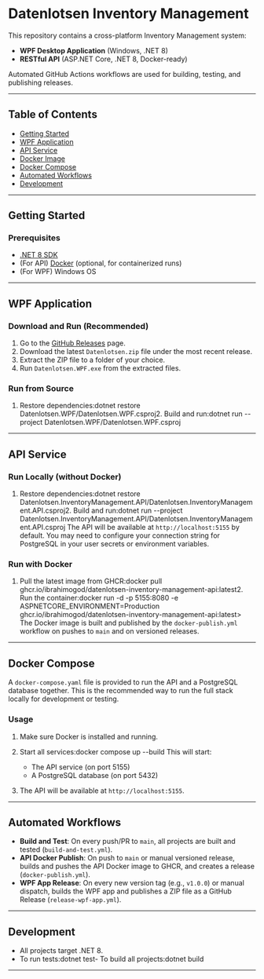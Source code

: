 # Datenlotsen Inventory Management

This repository contains a cross-platform Inventory Management system:
- **WPF Desktop Application** (Windows, .NET 8)
- **RESTful API** (ASP.NET Core, .NET 8, Docker-ready)

Automated GitHub Actions workflows are used for building, testing, and publishing releases.

---

## Table of Contents
- [Getting Started](#getting-started)
- [WPF Application](#wpf-application)
- [API Service](#api-service)
- [Docker Image](#docker-image)
- [Docker Compose](#docker-compose)
- [Automated Workflows](#automated-workflows)
- [Development](#development)

---

## Getting Started

### Prerequisites
- [.NET 8 SDK](https://dotnet.microsoft.com/download/dotnet/8.0)
- (For API) [Docker](https://www.docker.com/get-started) (optional, for containerized runs)
- (For WPF) Windows OS

---

## WPF Application

### Download and Run (Recommended)
1. Go to the [GitHub Releases](https://github.com/Ibrahimogod/datenlotsen-inventory-management/releases) page.
2. Download the latest `Datenlotsen.zip` file under the most recent release.
3. Extract the ZIP file to a folder of your choice.
4. Run `Datenlotsen.WPF.exe` from the extracted files.

### Run from Source
1. Restore dependencies:dotnet restore Datenlotsen.WPF/Datenlotsen.WPF.csproj2. Build and run:dotnet run --project Datenlotsen.WPF/Datenlotsen.WPF.csproj
---

## API Service

### Run Locally (without Docker)
1. Restore dependencies:dotnet restore Datenlotsen.InventoryManagement.API/Datenlotsen.InventoryManagement.API.csproj2. Build and run:dotnet run --project Datenlotsen.InventoryManagement.API/Datenlotsen.InventoryManagement.API.csproj   The API will be available at `http://localhost:5155` by default. You may need to configure your connection string for PostgreSQL in your user secrets or environment variables.

### Run with Docker
1. Pull the latest image from GHCR:docker pull ghcr.io/ibrahimogod/datenlotsen-inventory-management-api:latest2. Run the container:docker run -d -p 5155:8080 -e ASPNETCORE_ENVIRONMENT=Production ghcr.io/ibrahimogod/datenlotsen-inventory-management-api:latest> The Docker image is built and published by the `docker-publish.yml` workflow on pushes to `main` and on versioned releases.

---

## Docker Compose

A `docker-compose.yaml` file is provided to run the API and a PostgreSQL database together. This is the recommended way to run the full stack locally for development or testing.

### Usage
1. Make sure Docker is installed and running.
2. Start all services:docker compose up --build   This will start:
   - The API service (on port 5155)
   - A PostgreSQL database (on port 5432)

3. The API will be available at `http://localhost:5155`.

---

## Automated Workflows

- **Build and Test**: On every push/PR to `main`, all projects are built and tested (`build-and-test.yml`).
- **API Docker Publish**: On push to `main` or manual versioned release, builds and pushes the API Docker image to GHCR, and creates a release (`docker-publish.yml`).
- **WPF App Release**: On every new version tag (e.g., `v1.0.0`) or manual dispatch, builds the WPF app and publishes a ZIP file as a GitHub Release (`release-wpf-app.yml`).

---

## Development

- All projects target .NET 8.
- To run tests:dotnet test- To build all projects:dotnet build
---